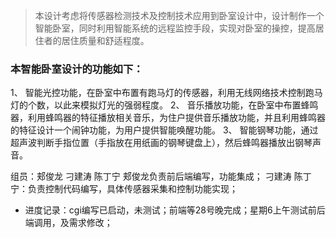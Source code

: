 > 本设计考虑将传感器检测技术及控制技术应用到卧室设计中，设计制作一个智能卧室，同时利用智能系统的远程监控手段，实现对卧室的操控，提高居住者的居住质量和舒适程度。

### 本智能卧室设计的功能如下：
1、	智能光控功能，在卧室中布置有跑马灯的传感器，利用无线网络技术控制跑马灯的个数，以此来模拟灯光的强弱程度。
2、	音乐播放功能，在卧室中布置蜂鸣器，利用蜂鸣器的特征播放相关音乐，为住户提供音乐播放功能，并且利用蜂鸣器的特征设计一个闹钟功能，为用户提供智能唤醒功能。
3、	智能钢琴功能，通过超声波判断手指位置（手指放在用纸画的钢琴键盘上），然后蜂鸣器播放出钢琴声音。

组员：郏俊龙 刁建涛 陈丁宁
郏俊龙负责前后端编写，功能集成； 刁建涛 陈丁宁：负责控制代码编写，具体传感器采集和控制功能实现；
- 进度记录：cgi编写已启动，未测试；前端等28号晚完成；星期6上午测试前后端调用，及需求修改；
